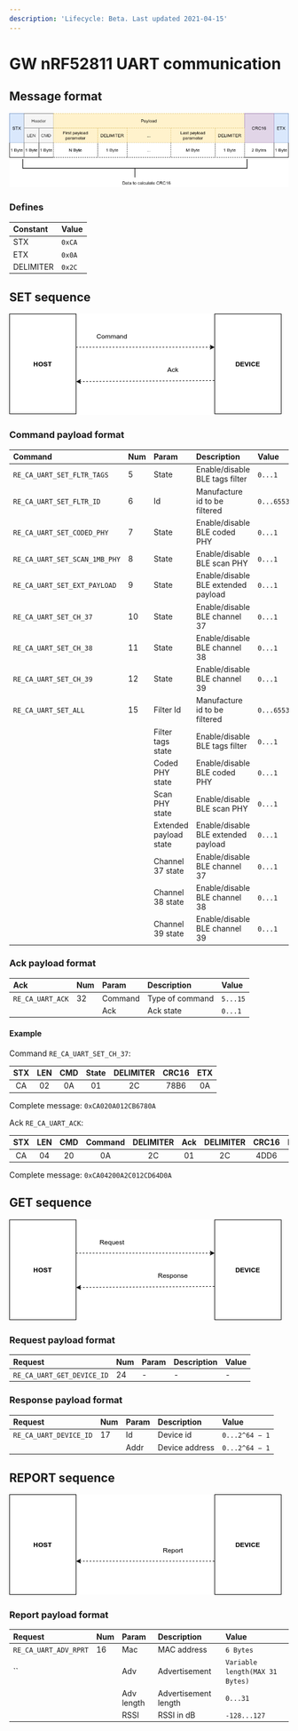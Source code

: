 ```yaml
---
description: 'Lifecycle: Beta. Last updated 2021-04-15'
---
```


# GW nRF52811 UART communication

## Message format

![](../../.gitbook/assets/ruuvi-uart-format.png)

### Defines

| Constant | Value |
| :--- | :--- |
| STX | `0xCA` |
| ETX | `0x0A` |
| DELIMITER | `0x2C` |

## SET sequence

![](../../.gitbook/assets/ruuvi-uart-seq-set.png)

### Command payload format 

| Command | Num | Param | Description | Value |
| :--- | :--- | :--- | :--- | :--- |
| `RE_CA_UART_SET_FLTR_TAGS` | 5 | State | Enable/disable BLE tags filter | `0...1` |
| `RE_CA_UART_SET_FLTR_ID` | 6 | Id | Manufacture id to be filtered | `0...65535` |
| `RE_CA_UART_SET_CODED_PHY` | 7 | State | Enable/disable BLE coded PHY | `0...1` |
| `RE_CA_UART_SET_SCAN_1MB_PHY` | 8 | State | Enable/disable BLE scan PHY | `0...1` |
| `RE_CA_UART_SET_EXT_PAYLOAD` | 9 | State | Enable/disable BLE extended payload | `0...1` |
| `RE_CA_UART_SET_CH_37` | 10 | State | Enable/disable BLE channel 37 | `0...1` |
| `RE_CA_UART_SET_CH_38` | 11 | State | Enable/disable BLE channel 38 | `0...1` |
| `RE_CA_UART_SET_CH_39` | 12 | State | Enable/disable BLE channel 39 | `0...1` |
| `RE_CA_UART_SET_ALL` | 15 | Filter Id | Manufacture id to be filtered | `0...65535` |
|  |  | Filter tags state | Enable/disable BLE tags filter | `0...1` |
|  |  | Coded PHY state | Enable/disable BLE coded PHY | `0...1` |
|  |  | Scan PHY state | Enable/disable BLE scan PHY | `0...1` |
|  |  | Extended payload state | Enable/disable BLE extended payload | `0...1` |
|  |  | Channel 37 state | Enable/disable BLE channel 37 | `0...1` |
|  |  | Channel 38 state | Enable/disable BLE channel 38 | `0...1` |
|  |  | Channel 39 state | Enable/disable BLE channel 39 | `0...1` |

### Ack payload format 

| Ack | Num | Param | Description | Value |
| :--- | :--- | :--- | :--- | :--- |
| `RE_CA_UART_ACK` | 32 | Command | Type of command | `5...15` |
|  |  | Ack | Ack state | `0...1` |

#### Example

Command `RE_CA_UART_SET_CH_37`:

| STX | LEN | CMD | State | DELIMITER | CRC16 | ETX |
| :---: | :---: | :---: | :---: | :---: | :---: | :---: |
| CA | 02 | 0A | 01 | 2C | 78B6 | 0A |

Complete message: `0xCA020A012CB6780A`

Ack `RE_CA_UART_ACK`:

| STX | LEN | CMD | Command | DELIMITER | Ack | DELIMITER | CRC16 | ETX |
| :---: | :---: | :---: | :---: | :---: | :---: | :---: | :---: | :---: |
| CA | 04 | 20 | 0A | 2C | 01 | 2C | 4DD6 | 0A |

Complete message: `0xCA04200A2C012CD64D0A`

## GET sequence

![](../../.gitbook/assets/ruuvi-uart-seq-get.png)

### Request payload format 

| Request | Num | Param | Description | Value |
| :--- | :--- | :--- | :--- | :--- |
| `RE_CA_UART_GET_DEVICE_ID` | 24 | - | - | - |

### Response payload format 

| Request | Num | Param | Description | Value |
| :--- | :--- | :--- | :--- | :--- |
| `RE_CA_UART_DEVICE_ID` | 17 | Id | Device id | `0...2^64 − 1` |
|  |  | Addr | Device address | `0...2^64 − 1` |

## REPORT sequence

![](../../.gitbook/assets/ruuvi-uart-seq-rpt.png)

### Report payload format 

| Request | Num | Param | Description | Value |
| :--- | :--- | :--- | :--- | :--- |
| `RE_CA_UART_ADV_RPRT` | 16 | Mac | MAC address | `6 Bytes` |
| \`\` |  | Adv | Advertisement | `Variable length(MAX 31 Bytes)` |
|  |  | Adv length | Advertisement length | `0...31` |
|  |  | RSSI | RSSI in dB | `-128...127` |

